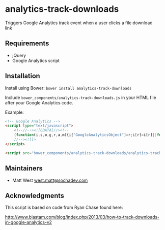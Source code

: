 # analytics-track-downloads

Triggers Google Analytics track event when a user clicks a file download link

## Requirements

* jQuery
* Google Analytics script

## Installation

Install using Bower: `bower install analytics-track-downloads`

Include `bower_components/analytics-track-downloads.js` in your HTML file after your Google Analytics code.

Example:

```html
<!-- Google Analytics -->
<script type="text/javascript">
    <!--//--><![CDATA[//><!--
    (function(i,s,o,g,r,a,m){i["GoogleAnalyticsObject"]=r;i[r]=i[r]||function(){(i[r].q=i[r].q||[]).push(arguments)},i[r].l=1*new Date();a=s.createElement(o),m=s.getElementsByTagName(o)[0];a.async=1;a.src=g;m.parentNode.insertBefore(a,m)})(window,document,"script","//www.google-analytics.com/analytics.js","ga");ga("create", "[YOUR_GA_CODE]", {"cookieDomain":"auto"});ga("send", "pageview");
    //--><!]]>
</script>

<script src="bower_components/analytics-track-downloads/analytics-track-downloads.js"></script>
```

## Maintainers

* Matt West <west.matt@sochadev.com>

## Acknowledgments 

This script is based on code from Ryan Chase found here:

http://www.blastam.com/blog/index.php/2013/03/how-to-track-downloads-in-google-analytics-v2
